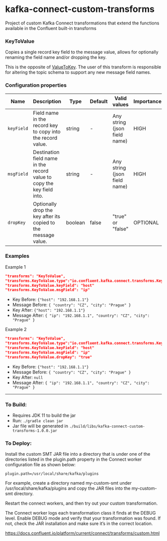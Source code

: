 # kafka-connect-custom-transforms
Project of custom Kafka Connect transformations that extend the functions available in the Confluent built-in transforms

### KeyToValue

Copies a single record key field to the message value, allows for optionally renaming the field name and/or dropping the key.

This is the opposite of [ValueToKey](https://docs.confluent.io/platform/current/connect/transforms/valuetokey.html).
The user of this transform is responsible for altering the topic schema to support any new message field names.

### Configuration properties

|Name|Description|Type|Default|Valid values|Importance|
|---|---|---|---|---|---|
|`keyField`|Field name in the record key to copy into the record value.|string|-|Any string (json field name)|HIGH
|`msgField`|Destination field name in the record value to copy the key field into.|string|-|Any string (json field name)|HIGH
|`dropKey`|Optionally drop the key after its copied to the message value.|boolean|false|"true" or "false"|OPTIONAL

### Examples

Example 1

```json
"transforms": "KeyToValue",
"transforms.KeyToValue.type":"io.confluent.kafka.connect.transforms.KeyToValue",
"transforms.KeyToValue.keyField": "host"
"transforms.KeyToValue.msgField": "ip"
```

* Key Before: `{"host": "192.168.1.1"}`
* Message Before: `{ "country": "CZ", "city": "Prague" }`
* Key After: `{"host": "192.168.1.1"}`
* Message After: `{ "ip": "192.168.1.1", "country": "CZ", "city": "Prague" }`

Example 2

```json
"transforms": "KeyToValue",
"transforms.KeyToValue.type":"io.confluent.kafka.connect.transforms.KeyToValue",
"transforms.KeyToValue.keyField": "host"
"transforms.KeyToValue.msgField": "ip"
"transforms.KeyToValue.dropKey": "true"
```

* Key Before: `{"host": "192.168.1.1"}`
* Message Before: `{ "country": "CZ", "city": "Prague" }`
* Key After: `null`
* Message After: `{ "ip": "192.168.1.1", "country": "CZ", "city": "Prague" }`

---------

### To Build:

- Requires JDK 11 to build the jar
- Run: `./gradle clean jar`
- Jar file will be generated in `./build/libs/kafka-connect-custom-transforms-1.0.0.jar`

### To Deploy:
Install the custom SMT JAR file into a directory that is under one of the directories listed in the plugin.path property in the Connect worker configuration file as shown below:

`plugin.path=/usr/local/share/kafka/plugins`

For example, create a directory named my-custom-smt under /usr/local/share/kafka/plugins and copy the JAR files into the my-custom-smt directory.

Restart the connect workers, and then try out your custom transformation.

The Connect worker logs each transformation class it finds at the DEBUG level. Enable DEBUG mode and verify that your transformation was found. If not, check the JAR installation and make sure it’s in the correct location.

https://docs.confluent.io/platform/current/connect/transforms/custom.html
